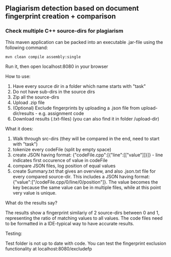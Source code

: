 ## Plagiarism detection based on document fingerprint creation + comparison
### Check multiple C++ source-dirs for plagiarism

This maven application can be packed into an executable .jar-file using the following command: 

```mvn clean compile assembly:single```

Run it, then open localhost:8080 in your browser

How to use:

1. Have every source dir in a folder which name starts with "task"
2. Do not have sub-dirs in the source dirs
3. Zip all the source-dirs
4. Upload .zip file
5. (Optional) Exclude fingerprints by uploading a .json file from upload-dir/results - e.g. assignment code
6. Download results (.txt-files) (you can also find it in folder /upload-dir)

What it does:

1. Walk through src-dirs (they will be compared in the end, need to start with "task")
2. tokenize every codeFile (split by empty space)
3. create JSON having format: {"codeFile.cpp":[{"line":[["value"]]}]} - line indicates first occurence of value in codeFile
4. compare JSON files, log position of equal values
5. create Summary.txt that gives an overview, and also .json.txt file for every compared source-dir. This includes a JSON having format: {"value":["/codeFile.cpp/0/line/0/position"]}. The value becomes the key because the same value can be in multiple files, while at this point very value is unique. 

What do the results say?

The results show a fingerprint similariy of 2 source-dirs between 0 and 1, representing the ratio of matching values to all values. The code files need to be formatted in a IDE-typical way to have accurate results.

Testing:

Test folder is not up to date with code. You can test the fingerprint exclusion functionality at
localhost:8080/excludefp


